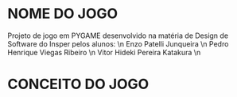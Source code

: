 # NOME DO JOGO
Projeto de jogo em PYGAME desenvolvido na matéria de Design de Software do Insper pelos alunos: \n
Enzo Patelli Junqueira \n
Pedro Henrique Viegas Ribeiro \n
Vitor Hideki Pereira Katakura \n

# CONCEITO DO JOGO